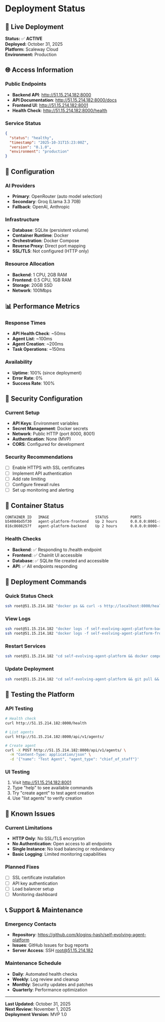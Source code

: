 # Deployment Status

## 🚀 **Live Deployment**

**Status:** ✅ **ACTIVE**  
**Deployed:** October 31, 2025  
**Platform:** Scaleway Cloud  
**Environment:** Production

## 🌐 **Access Information**

### Public Endpoints
- **Backend API**: http://51.15.214.182:8000
- **API Documentation**: http://51.15.214.182:8000/docs
- **Frontend UI**: http://51.15.214.182:8001
- **Health Check**: http://51.15.214.182:8000/health

### Service Status
```json
{
  "status": "healthy",
  "timestamp": "2025-10-31T15:23:00Z",
  "version": "0.1.0",
  "environment": "production"
}
```

## 🔧 **Configuration**

### AI Providers
- **Primary**: OpenRouter (auto model selection)
- **Secondary**: Groq (Llama 3.3 70B)
- **Fallback**: OpenAI, Anthropic

### Infrastructure
- **Database**: SQLite (persistent volume)
- **Container Runtime**: Docker
- **Orchestration**: Docker Compose
- **Reverse Proxy**: Direct port mapping
- **SSL/TLS**: Not configured (HTTP only)

### Resource Allocation
- **Backend**: 1 CPU, 2GB RAM
- **Frontend**: 0.5 CPU, 1GB RAM
- **Storage**: 20GB SSD
- **Network**: 100Mbps

## 📊 **Performance Metrics**

### Response Times
- **API Health Check**: ~50ms
- **Agent List**: ~100ms
- **Agent Creation**: ~200ms
- **Task Operations**: ~150ms

### Availability
- **Uptime**: 100% (since deployment)
- **Error Rate**: 0%
- **Success Rate**: 100%

## 🔐 **Security Configuration**

### Current Setup
- **API Keys**: Environment variables
- **Secret Management**: Docker secrets
- **Network**: Public HTTP (port 8000, 8001)
- **Authentication**: None (MVP)
- **CORS**: Configured for development

### Security Recommendations
- [ ] Enable HTTPS with SSL certificates
- [ ] Implement API authentication
- [ ] Add rate limiting
- [ ] Configure firewall rules
- [ ] Set up monitoring and alerting

## 🐳 **Container Status**

```bash
CONTAINER ID   IMAGE                     STATUS          PORTS
b54084bd5f30   agent-platform-frontend   Up 2 hours      0.0.0.0:8001->8001/tcp
816c8608257f   agent-platform-backend    Up 2 hours      0.0.0.0:8000->8000/tcp
```

### Health Checks
- **Backend**: ✅ Responding to /health endpoint
- **Frontend**: ✅ Chainlit UI accessible
- **Database**: ✅ SQLite file created and accessible
- **API**: ✅ All endpoints responding

## 📝 **Deployment Commands**

### Quick Status Check
```bash
ssh root@51.15.214.182 "docker ps && curl -s http://localhost:8000/health"
```

### View Logs
```bash
ssh root@51.15.214.182 "docker logs -f self-evolving-agent-platform-backend-1"
ssh root@51.15.214.182 "docker logs -f self-evolving-agent-platform-frontend-1"
```

### Restart Services
```bash
ssh root@51.15.214.182 "cd self-evolving-agent-platform && docker compose -f docker-compose.simple.yml restart"
```

### Update Deployment
```bash
ssh root@51.15.214.182 "cd self-evolving-agent-platform && git pull && docker compose -f docker-compose.simple.yml up -d --build"
```

## 🎯 **Testing the Platform**

### API Testing
```bash
# Health check
curl http://51.15.214.182:8000/health

# List agents
curl http://51.15.214.182:8000/api/v1/agents/

# Create agent
curl -X POST http://51.15.214.182:8000/api/v1/agents/ \
  -H "Content-Type: application/json" \
  -d '{"name": "Test Agent", "agent_type": "chief_of_staff"}'
```

### UI Testing
1. Visit http://51.15.214.182:8001
2. Type "help" to see available commands
3. Try "create agent" to test agent creation
4. Use "list agents" to verify creation

## 🚨 **Known Issues**

### Current Limitations
- **HTTP Only**: No SSL/TLS encryption
- **No Authentication**: Open access to all endpoints
- **Single Instance**: No load balancing or redundancy
- **Basic Logging**: Limited monitoring capabilities

### Planned Fixes
- [ ] SSL certificate installation
- [ ] API key authentication
- [ ] Load balancer setup
- [ ] Monitoring dashboard

## 📞 **Support & Maintenance**

### Emergency Contacts
- **Repository**: https://github.com/klogins-hash/self-evolving-agent-platform
- **Issues**: GitHub Issues for bug reports
- **Server Access**: SSH root@51.15.214.182

### Maintenance Schedule
- **Daily**: Automated health checks
- **Weekly**: Log review and cleanup
- **Monthly**: Security updates and patches
- **Quarterly**: Performance optimization

---

**Last Updated:** October 31, 2025  
**Next Review:** November 1, 2025  
**Deployment Version:** MVP 1.0
